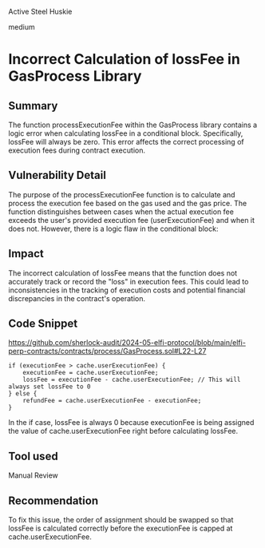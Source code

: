 Active Steel Huskie

medium

# Incorrect Calculation of lossFee in GasProcess Library

## Summary
The function processExecutionFee within the GasProcess library contains a logic error when calculating lossFee in a conditional block. Specifically, lossFee will always be zero. This error affects the correct processing of execution fees during contract execution.

## Vulnerability Detail
The purpose of the processExecutionFee function is to calculate and process the execution fee based on the gas used and the gas price. The function distinguishes between cases when the actual execution fee exceeds the user's provided execution fee (userExecutionFee) and when it does not. However, there is a logic flaw in the conditional block:

## Impact
The incorrect calculation of lossFee means that the function does not accurately track or record the "loss" in execution fees. This could lead to inconsistencies in the tracking of execution costs and potential financial discrepancies in the contract's operation.

## Code Snippet
https://github.com/sherlock-audit/2024-05-elfi-protocol/blob/main/elfi-perp-contracts/contracts/process/GasProcess.sol#L22-L27

```solidity
if (executionFee > cache.userExecutionFee) {
    executionFee = cache.userExecutionFee;
    lossFee = executionFee - cache.userExecutionFee; // This will always set lossFee to 0
} else {
    refundFee = cache.userExecutionFee - executionFee;
}
```
In the if case, lossFee is always 0 because executionFee is being assigned the value of cache.userExecutionFee right before calculating lossFee.

## Tool used

Manual Review

## Recommendation
To fix this issue, the order of assignment should be swapped so that lossFee is calculated correctly before the executionFee is capped at cache.userExecutionFee.
